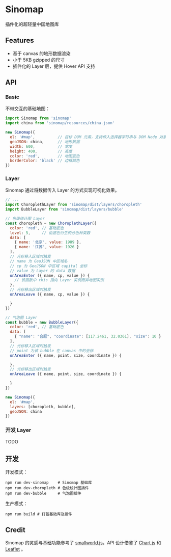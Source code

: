 # Sinomap
插件化的超轻量中国地图库


## Features
* 基于 canvas 的地形数据渲染
* 小于 5KB gzipped 的尺寸
* 插件化的 Layer 层，提供 Hover API 支持


## API

### Basic
不带交互的基础地图：

``` js
import Sinomap from 'sinomap'
import china from 'sinomap/resources/china.json'

new Sinomap({
  el: '#map',          // 目标 DOM 元素，支持传入选择器字符串与 DOM Node 对象
  geoJSON: china,      // 地形数据
  width: 600,          // 宽度
  height: 400,         // 高度
  color: 'red',        // 地图底色
  borderColor: 'black' // 边框颜色
})
```

### Layer
Sinomap 通过将数据传入 Layer 的方式实现可视化效果。

``` js
// ...
import ChoroplethLayer from 'sinomap/dist/layers/choropleth'
import BubbleLayer from 'sinomap/dist/layers/bubble'

// 色级统计图 Layer
const choropleth = new ChoroplethLayer({
  color: 'red', // 基础底色
  level: 5,     // 由底色衍生的分色种类数
  data: [
    { name: '北京', value: 1989 },
    { name: '江苏', value: 1926 }
  ],
  // 光标移入区域时触发
  // name 为 GeoJSON 中区域名
  // cp 为 GeoJSON 中区域 capital 坐标
  // value 为 Layer 的 data 数据
  onAreaEnter ({ name, cp, value }) {
    // 该函数中 this 指向 Layer 实例而非地图实例
  },
  // 光标移出区域时触发
  onAreaLeave ({ name, cp, value }) {

  }
})

// 气泡图 Layer
const bubble = new BubbleLayer({
  color: 'red', // 基础底色
  data: [
    { "name": "合肥", "coordinate": [117.2461, 32.0361], "size": 10 }
  ],
  // 光标移入区域时触发
  // point 为该 bubble 在 canvas 中的坐标
  onAreaEnter ({ name, point, size, coordinate }) {

  },
  // 光标移出区域时触发
  onAreaLeave ({ name, point, size, coordinate }) {

  }
})

new Sinomap({
  el: '#map',
  layers: [choropleth, bubble],
  geoJSON: china
})
```

### 开发 Layer
TODO


## 开发

开发模式：

``` text
npm run dev-sinomap    # Sinomap 基础库
npm run dev-choropleth # 色级统计图插件
npm run dev-bubble     # 气泡图插件
```

生产模式：

``` text
npm run build # 打包基础库及插件
```


## Credit
Sinomap 的灵感与基础功能参考了 [smallworld.js](http://mikefowler.me/smallworld.js/)，API 设计借鉴了 [Chart.js](https://github.com/chartjs/Chart.js) 和 [Leaflet](http://leafletjs.com/)
。
